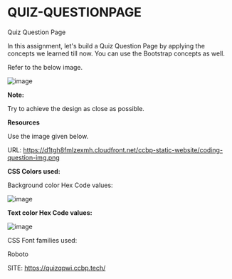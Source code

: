 # QUIZ-QUESTIONPAGE

Quiz Question Page

In this assignment, let's build a Quiz Question Page by applying the concepts we learned till now. You can use the Bootstrap concepts as well.

Refer to the below image.

![image](https://github.com/P-Joel-Prakash/QUIZ-QP-WI/assets/135586760/6b36481d-671d-4fb2-90cc-fa3d420dd16d)



**Note:**

Try to achieve the design as close as possible.

**Resources**

Use the image given below.



URL: https://d1tgh8fmlzexmh.cloudfront.net/ccbp-static-website/coding-question-img.png



**CSS Colors used:**

Background color Hex Code values:


![image](https://github.com/P-Joel-Prakash/QUIZ-QP-WI/assets/135586760/dfa9fbc8-af22-4dfe-9588-f4cfb065baf2)



**Text color Hex Code values:**

![image](https://github.com/P-Joel-Prakash/QUIZ-QP-WI/assets/135586760/bbca3ff7-374f-4ec4-b851-87598c373da1)


CSS Font families used:

Roboto


SITE: https://quizqpwi.ccbp.tech/
